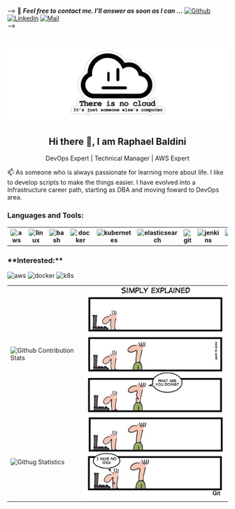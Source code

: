 -->
📝 ***Feel free to contact me. I'll answer as soon as I can ...***  [![Github](https://img.shields.io/github/followers/raphaelbaldini?label=Follow%20Me&style=social)](https://github.com/raphaelbaldini)
<br>
  [![Linkedin](https://img.shields.io/badge/LinkedIn-Raphael%20Baldini-blue?logo=Linkedin&logoColor=blue&labelColor=black)](https://www.linkedin.com/in/rbaldini01/)
  [![Mail](https://img.shields.io/badge/Yahoo-raphaelbaldini@yahoo.com.br-blue?logo=Yahoo&logoColor=blue&labelColor=black)](mailto:raphaelbaldini@yahoo.com.br)
<br> -->

<h1 align="center"><a><img src="There-is-no-cloud.png" alt="There-is-no-cloud"></a></h1>
<h2 align='center'>Hi there 👋, I am <strong>Raphael Baldini</strong></h2>
<p align='center'>DevOps Expert | Technical Manager | AWS Expert </p>
<p align='left'> 📫 As someone who is always passionate for learning more about life. I like to develop scripts to make the things easier. I have evolved into a Infrastructure career path, starting as DBA and moving foward to DevOps area.</p>

<h3 align="left">Languages and Tools:</h3>
<table>
  <tr>
    <th href="https://aws.amazon.com" target="_blank"> <img src="https://www.vectorlogo.zone/logos/amazon_aws/amazon_aws-icon.svg" alt="aws"/></th>
    <th href="https://www.linux.org/" target="_blank"> <img src="https://www.vectorlogo.zone/logos/linux/linux-icon.svg" alt="linux"/></th> 
    <th href="https://www.gnu.org/software/bash/" target="_blank"> <img src="https://www.vectorlogo.zone/logos/gnu_bash/gnu_bash-icon.svg" alt="bash"/></th> 
    <th href="https://www.docker.com/" target="_blank"> <img src="https://www.vectorlogo.zone/logos/docker/docker-icon.svg" alt="docker"/></th> 
    <th href="https://kubernetes.io" target="_blank"> <img src="https://www.vectorlogo.zone/logos/kubernetes/kubernetes-icon.svg" alt="kubernetes"/></th> 
    <th href="https://www.elastic.co" target="_blank"> <img src="https://www.vectorlogo.zone/logos/elastic/elastic-icon.svg" alt="elasticsearch"/></th> 
    <th href="https://git-scm.com/" target="_blank"> <img src="https://www.vectorlogo.zone/logos/git-scm/git-scm-icon.svg" alt="git"/></th> 
    <th href="https://www.jenkins.io" target="_blank"> <img src="https://www.vectorlogo.zone/logos/jenkins/jenkins-icon.svg" alt="jenkins"/></th>
    <th href="https://grafana.com" target="_blank"> <img src="https://www.vectorlogo.zone/logos/grafana/grafana-icon.svg" alt="grafana"/></th>  
    <th href="https://www.elastic.co/kibana" target="_blank"> <img src="https://www.vectorlogo.zone/logos/elasticco_kibana/elasticco_kibana-icon.svg" alt="kibana"/></th> 
    <th href="https://www.oracle.com/" target="_blank"> <img src="https://www.vectorlogo.zone/logos/oracle/oracle-icon.svg" alt="kibana"/></th>
    <th href="https://www.mysql.com/" target="_blank"> <img src="https://www.vectorlogo.zone/logos/mysql/mysql-icon.svg" alt="mysql"/></th> 
    <th href="https://www.postgresql.org" target="_blank"> <img src="https://www.vectorlogo.zone/logos/postgresql/postgresql-icon.svg" alt="postgresql"/></th> 
    <th href="https://redis.io" target="_blank"> <img src="https://www.vectorlogo.zone/logos/redis/redis-icon.svg" alt="redis"/></th> 
    <th href="https://www.couchbase.com/" target="_blank"> <img src="https://www.vectorlogo.zone/logos/couchbase/couchbase-icon.svg" alt="Couchbase"/></th> 
    <th href="https://br.cloudera.com/" target="_blank"> <img src="https://www.vectorlogo.zone/logos/cloudera/cloudera-icon.svg" alt="Cloudera"/></th>
    <th href="https://www.python.org" target="_blank"> <img src="https://www.vectorlogo.zone/logos/python/python-icon.svg" alt="python"/></th> 
    <th href="https://www.ansible.com/" target="_blank"><img src="https://www.vectorlogo.zone/logos/ansible/ansible-icon.svg" alt="Ansible"/></th> 
    <th href="https://www.terraform.io/" target="_blank"> <img src="https://www.vectorlogo.zone/logos/terraformio/terraformio-icon.svg" alt="Terraform"/></th> 
    <th href="https://helm.sh/" target="_blank"> <img src="https://www.vectorlogo.zone/logos/helmsh/helmsh-icon.svg" alt="Terraform"/></th>
    <th href="https://groovy-lang.org/" target="_blank"> <img src="https://www.vectorlogo.zone/logos/groovehq/groovehq-icon.svg" alt="groovy"/></th>
  </tr>
</table>
<h3 align="left">**Interested:**</h3>
<p align="left"> 
  <a target="_blank"> <img src="https://www.vectorlogo.zone/logos/amazon_aws/amazon_aws-ar21.svg" alt="aws"/></a>
  <a target="_blank"> <img src="https://www.vectorlogo.zone/logos/docker/docker-ar21.svg" alt="docker"/></a>
  <a target="_blank"> <img src="https://www.vectorlogo.zone/logos/kubernetes/kubernetes-ar21.svg" alt="k8s"/></a>
</p>
<table>
  <tr>
    <td><img alt="Github Contribution Stats" src="https://github-contribution-stats.vercel.app/api/?username=raphaelbaldini"/></td>
    <td rowspan="2"><img alt="IMAGE" src="git_simply_explained.jpg"/></td>
  </tr>
  <tr>
    <td><img alt="Githug Statistics" src="https://github-readme-streak-stats.herokuapp.com/?user=raphaelbaldini&"/></td>
  </tr>
</table>